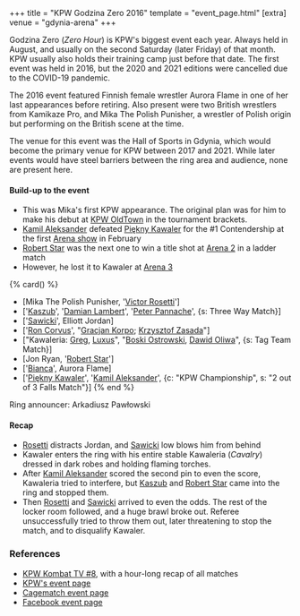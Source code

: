 +++
title = "KPW Godzina Zero 2016"
template = "event_page.html"
[extra]
venue = "gdynia-arena"
+++

Godzina Zero (_Zero Hour_) is KPW's biggest event each year. Always held in August, and usually on the second Saturday (later Friday) of that month. KPW usually also holds their training camp just before that date. The first event was held in 2016, but the 2020 and 2021 editions were cancelled due to the COVID-19 pandemic.

The 2016 event featured Finnish female wrestler Aurora Flame in one of her last appearances before retiring. Also present were two British wrestlers from Kamikaze Pro, and Mika The Polish Punisher, a wrestler of Polish origin but performing on the British scene at the time.

The venue for this event was the Hall of Sports in Gdynia, which would become the primary venue for KPW between 2017 and 2021. While later events would have steel barriers between the ring area and audience, none are present here.

#### Build-up to the event

* This was Mika's first KPW appearance. The original plan was for him to make his debut at [KPW OldTown](@/e/kpw/2016-07-23-kpw-oldtown.md) in the tournament brackets.
* [Kamil Aleksander](@/w/kamil-aleksander.md) defeated [Piękny Kawaler](@/w/piekny-kawaler.md) for the #1 Contendership at the first [Arena show](@/e/kpw/2016-02-27-kpw-arena-1.md) in February
* [Robert Star](@/w/robert-star.md) was the next one to win a title shot at [Arena 2](@/e/kpw/2016-04-30-kpw-arena-2.md) in a ladder match
* However, he lost it to Kawaler at [Arena 3](@/e/kpw/2016-06-11-kpw-arena-3.md)

{% card() %}
- [Mika The Polish Punisher, '[Victor Rosetti](@/w/rosetti.md)']
- ['[Kaszub](@/w/kaszub.md)', '[Damian Lambert](@/w/damien-rothschild.md)', '[Peter
    Pannache](@/w/peter-pannache.md)', {s: Three Way Match}]
- ['[Sawicki](@/w/sawicki.md)', Elliott Jordan]
- ['[Ron Corvus](@/w/ron-corvus.md)', "[Gracjan Korpo](@/w/gracjan-korpo.md); [Krzysztof
    Zasada](@/w/krzysztof-zasada.md)"]
- ["Kawaleria: [Greg](@/w/greg.md), [Luxus](@/w/luxus.md)", "[Boski Ostrowski](@/w/ostrowski.md),
    [Dawid Oliwa](@/w/dawid-oliwa.md)", {s: Tag Team Match}]
- [Jon Ryan, '[Robert Star](@/w/robert-star.md)']
- ['[Bianca](@/w/bianca.md)', Aurora Flame]
- ['[Piękny Kawaler](@/w/piekny-kawaler.md)', '[Kamil Aleksander](@/w/kamil-aleksander.md)',
  {c: "KPW Championship", s: "2 out of 3 Falls Match"}]
{% end %}

Ring announcer: Arkadiusz Pawłowski

#### Recap

* [Rosetti](@/w/rosetti.md) distracts Jordan, and [Sawicki](@/w/sawicki.md) low blows him from behind
* Kawaler enters the ring with his entire stable Kawaleria (_Cavalry_) dressed in dark robes and holding flaming torches.
* After [Kamil Aleksander](@/w/kamil-aleksander.md) scored the second pin to even the score, Kawaleria tried to interfere, but [Kaszub](@/w/kaszub.md) and [Robert Star](@/w/robert-star.md) came into the ring and stopped them.
* Then [Rosetti](@/w/rosetti.md) and [Sawicki](@/w/sawicki.md) arrived to even the odds. The rest of the locker room followed, and a huge brawl broke out. Referee unsuccessfully tried to throw them out, later threatening to stop the match, and to disqualify Kawaler.

### References

* [KPW Kombat TV #8](https://www.youtube.com/watch?v=sFsT2ZRhugw), with a hour-long recap of all matches
* [KPW's event page](https://kpwrestling.pl/events/kpw-godzina-zero-2016/)
* [Cagematch event page](https://www.cagematch.net/?id=1&nr=161729)
* [Facebook event page](https://www.facebook.com/events/1649173802070000/)
